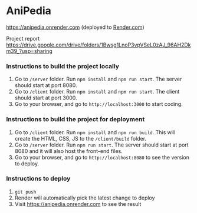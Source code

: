 # AniPedia

https://anipedia.onrender.com (deployed to [Render.com](https://render.com))

Project report
https://drive.google.com/drive/folders/1Bwsg1LnoP3vpVSeL0zAJ_96AH2Dkm39_?usp=sharing

### Instructions to build the project locally

1. Go to `/server` folder. Run `npm install` and `npm run start`. The server should start at port 8080.
2. Go to `/client` folder. Run `npm install` and `npm run start`. The client should start at port 3000.
3. Go to your browser, and go to `http://localhost:3000` to start coding.

### Instructions to build the project for deployment

1. Go to `/client` folder. Run `npm install` and `npm run build`. This will create the HTML, CSS, JS to the `/client/build` folder.
2. Go to `/server` folder. Run `npm run start`. The server should start at port 8080 and it will also host the front-end files.
3. Go to your browser, and go to `http://localhost:8080` to see the version to deploy.

### Instructions to deploy

1. `git push`
2. Render will automatically pick the latest change to deploy
3. Visit https://anipedia.onrender.com to see the result

